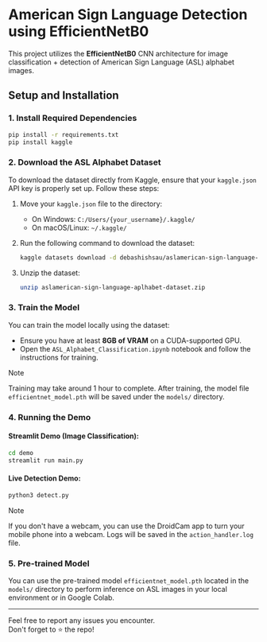 # American Sign Language Detection using EfficientNetB0

This project utilizes the **EfficientNetB0** CNN architecture for image classification + detection of American Sign Language (ASL) alphabet images.

## Setup and Installation

### 1. Install Required Dependencies


```bash
pip install -r requirements.txt
pip install kaggle
```

### 2. Download the ASL Alphabet Dataset

To download the dataset directly from Kaggle, ensure that your `kaggle.json` API key is properly set up. Follow these steps:

1. Move your `kaggle.json` file to the directory:
    - On Windows: `C:/Users/{your_username}/.kaggle/`
    - On macOS/Linux: `~/.kaggle/`

2. Run the following command to download the dataset:
    ```bash
    kaggle datasets download -d debashishsau/aslamerican-sign-language-aplhabet-dataset
    ```

3. Unzip the dataset:
    ```bash
    unzip aslamerican-sign-language-aplhabet-dataset.zip
    ```

### 3. Train the Model

You can train the model locally using the dataset:

- Ensure you have at least **8GB of VRAM** on a CUDA-supported GPU.
- Open the `ASL_Alphabet_Classification.ipynb` notebook and follow the instructions for training.

> [!Note]
> Training may take around 1 hour to complete. After training, the model file `efficientnet_model.pth` will be saved under the `models/` directory.

### 4. Running the Demo

#### Streamlit Demo (Image Classification):
```bash
cd demo
streamlit run main.py
```

#### Live Detection Demo:
```bash
python3 detect.py
```

> [!Note]
> If you don't have a webcam, you can use the DroidCam app to turn your mobile phone into a webcam. Logs will be saved in the `action_handler.log` file.

### 5. Pre-trained Model

You can use the pre-trained model `efficientnet_model.pth` located in the `models/` directory to perform inference on ASL images in your local environment or in Google Colab.

---

Feel free to report any issues you encounter.  
Don't forget to ⭐ the repo!
